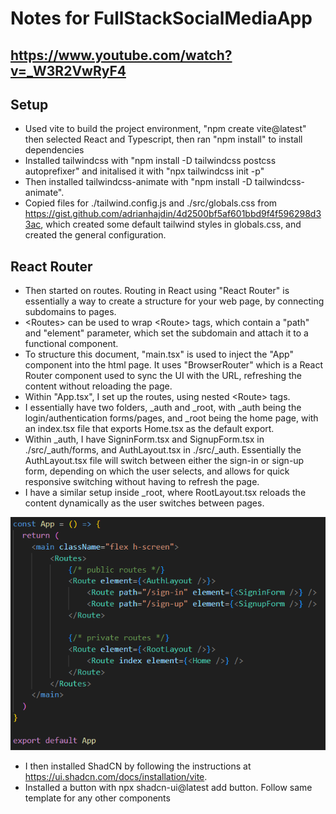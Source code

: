 # Notes for FullStackSocialMediaApp
## https://www.youtube.com/watch?v=_W3R2VwRyF4

## Setup
- Used vite to build the project environment, "npm create vite@latest" then selected React and Typescript, then ran "npm install" to install dependencies
- Installed tailwindcss with "npm install -D tailwindcss postcss autoprefixer" and initalised it with "npx tailwindcss init -p"
- Then installed tailwindcss-animate with "npm install -D tailwindcss-animate".
- Copied files for ./tailwind.config.js and ./src/globals.css from https://gist.github.com/adrianhajdin/4d2500bf5af601bbd9f4f596298d33ac, which created some default tailwind styles in globals.css, and created the general configuration.

## React Router
- Then started on routes. Routing in React using "React Router" is essentially a way to create a structure for your web page, by connecting subdomains to pages.
- \<Routes\> can be used to wrap \<Route\> tags, which contain a "path" and "element" parameter, which set the subdomain and attach it to a functional component.
- To structure this document, "main.tsx" is used to inject the "App" component into the html page. It uses "BrowserRouter" which is a React Router component used to sync the UI with the URL, refreshing the content without reloading the page.
- Within "App.tsx", I set up the routes, using nested \<Route\> tags.
- I essentially have two folders, _auth and _root, with _auth being the login/authentication forms/pages, and _root being the home page, with an index.tsx file that exports Home.tsx as the default export.
- Within _auth, I have SigninForm.tsx and SignupForm.tsx in ./src/_auth/forms, and AuthLayout.tsx in ./src/_auth. Essentially the AuthLayout.tsx file will switch between either the sign-in or sign-up form, depending on which the user selects, and allows for quick responsive switching without having to refresh the page.  
- I have a similar setup inside _root, where RootLayout.tsx reloads the content dynamically as the user switches between pages.

![](routes.png)

- I then installed ShadCN by following the instructions at https://ui.shadcn.com/docs/installation/vite.
- Installed a button with npx shadcn-ui@latest add button. Follow same template for any other components

